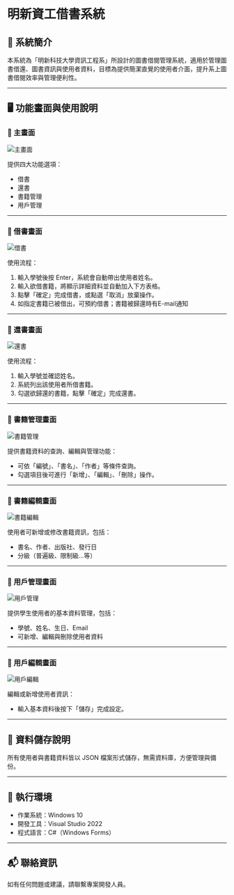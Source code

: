 # 明新資工借書系統

## 📌 系統簡介

本系統為「明新科技大學資訊工程系」所設計的圖書借閱管理系統，適用於管理圖書借還、圖書資訊與使用者資料，目標為提供簡潔直覺的使用者介面，提升系上圖書借閱效率與管理便利性。

---

## 🖥️ 功能畫面與使用說明

### 🔸 主畫面

![主畫面](./images/01_main.png)

提供四大功能選項：
- 借書
- 還書
- 書籍管理
- 用戶管理  

---

### 🔸 借書畫面

![借書](./images/02_borrow.png)

使用流程：
1. 輸入學號後按 Enter，系統會自動帶出使用者姓名。
2. 輸入欲借書籍，將顯示詳細資料並自動加入下方表格。
3. 點擊「確定」完成借書，或點選「取消」放棄操作。
4. 如指定書籍已被借出，可預約借書；書籍被歸還時有E-mail通知

---

### 🔸 還書畫面

![還書](./images/03_return.png)

使用流程：
1. 輸入學號並確認姓名。
2. 系統列出該使用者所借書籍。
3. 勾選欲歸還的書籍，點擊「確定」完成還書。

---

### 🔸 書籍管理畫面

![書籍管理](./images/04_books.png)

提供書籍資料的查詢、編輯與管理功能：
- 可依「編號」、「書名」、「作者」等條件查詢。
- 勾選項目後可進行「新增」、「編輯」、「刪除」操作。

---

### 🔸 書籍編輯畫面

![書籍編輯](./images/05_book_edit.png)

使用者可新增或修改書籍資訊，包括：
- 書名、作者、出版社、發行日
- 分級（普遍級、限制級…等）

---

### 🔸 用戶管理畫面

![用戶管理](./images/06_user_manage.png)

提供學生使用者的基本資料管理，包括：
- 學號、姓名、生日、Email
- 可新增、編輯與刪除使用者資料

---

### 🔸 用戶編輯畫面

![用戶編輯](./images/07_user_edit.png)

編輯或新增使用者資訊：
- 輸入基本資料後按下「儲存」完成設定。

---

## 📁 資料儲存說明

所有使用者與書籍資料皆以 JSON 檔案形式儲存，無需資料庫，方便管理與備份。

---

## 🔧 執行環境

- 作業系統：Windows 10
- 開發工具：Visual Studio 2022
- 程式語言：C#（Windows Forms）

---

## 📬 聯絡資訊

如有任何問題或建議，請聯繫專案開發人員。
